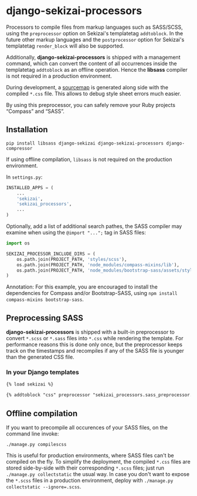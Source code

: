 # django-sekizai-processors

Processors to compile files from markup languages such as SASS/SCSS, using the ``preprocessor``
option on Sekizai's templatetag ``addtoblock``. In the future other markup languages and the
``postprocessor`` option for Sekizai's templatetag  ``render_block`` will also be supported.

Additionally, **django-sekizai-processors** is shipped with a management command, which can convert
the content of all occurrences inside the templatetag ``addtoblock`` as an offline operation. Hence
the **libsass** compiler is not required in a production environment.

During development, a [sourcemap](https://developer.chrome.com/devtools/docs/css-preprocessors) is
generated along side with the compiled ``*.css`` file. This allows to debug style sheet errors much
easier.

By using this preprocessor, you can safely remove your Ruby projects “Compass” and “SASS”.

## Installation

```
pip install libsass django-sekizai django-sekizai-processors django-compressor
```

If using offline compilation, ``libsass`` is not required on the production environment.

In ``settings.py``:

```python
INSTALLED_APPS = (
    ...
    'sekizai',
    'sekizai_processors',
    ...
)
```

Optionally, add a list of additional search pathes, the SASS compiler may examine when using the
``@import "...";`` tag in SASS files:

```python
import os

SEKIZAI_PROCESSOR_INCLUDE_DIRS = (
    os.path.join(PROJECT_PATH, 'styles/scss'),
    os.path.join(PROJECT_PATH, 'node_modules/compass-mixins/lib'),
    os.path.join(PROJECT_PATH, 'node_modules/bootstrap-sass/assets/stylesheets'),
)
```

Annotation: For this example, you are encouraged to install the dependencies for Compass and/or
Bootstrap-SASS, using ``npm install compass-mixins bootstrap-sass``.


## Preprocessing SASS

**django-sekizai-processors** is shipped with a built-in preprocessor to convert
``*.scss`` or ``*.sass`` files into ``*.css`` while rendering the template. For performance reasons
this is done only once, but the preprocessor keeps track on the timestamps and recompiles if any
of the SASS file is younger than the generated CSS file.

### In your Django templates

```html
{% load sekizai %}

{% addtoblock "css" preprocessor "sekizai_processors.sass_preprocessor.compilescss" %}<link href="{% static 'myapp/css/mystyle.scss' %}" rel="stylesheet" type="text/css" />{% endaddtoblock %}
```

## Offline compilation

If you want to precompile all occurences of your SASS files, on the command line invoke:

```
./manage.py compilescss
```

This is useful for production environments, where SASS files can't be compiled on the fly. To
simplify the deployment, the compiled ``*.css`` files are stored side-by-side with their
corresponding ``*.scss`` files; just run ``./manage.py collectstatic`` the usual way. In case you
don't want to expose the ``*.scss`` files in a production environment, deploy with
``./manage.py collectstatic --ignore=.scss``.
